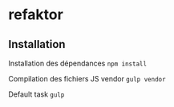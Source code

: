 refaktor
========

## Installation ##

Installation des dépendances <code>npm install</code>

Compilation des fichiers JS vendor <code>gulp vendor</code>

Default task <code>gulp</code>
